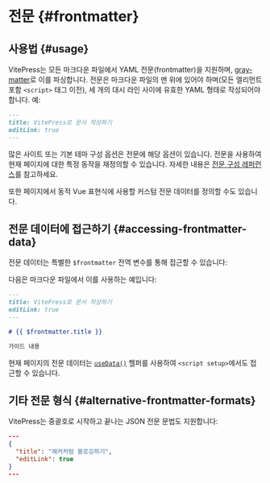 # 전문 {#frontmatter}

## 사용법 {#usage}

VitePress는 모든 마크다운 파일에서 YAML 전문(frontmatter)을 지원하며, [gray-matter](https://github.com/jonschlinkert/gray-matter)로 이를 파싱합니다. 전문은 마크다운 파일의 맨 위에 있어야 하며(모든 엘리먼트 포함 `<script>` 태그 이전), 세 개의 대시 라인 사이에 유효한 YAML 형태로 작성되어야 합니다. 예:

```md
---
title: VitePress로 문서 작성하기
editLink: true
---
```

많은 사이트 또는 기본 테마 구성 옵션은 전문에 해당 옵션이 있습니다. 전문을 사용하여 현재 페이지에 대한 특정 동작을 재정의할 수 있습니다. 자세한 내용은 [전문 구성 레퍼런스](../reference/frontmatter-config)를 참고하세요.

또한 페이지에서 동적 Vue 표현식에 사용할 커스텀 전문 데이터를 정의할 수도 있습니다.

## 전문 데이터에 접근하기 {#accessing-frontmatter-data}

전문 데이터는 특별한 `$frontmatter` 전역 변수를 통해 접근할 수 있습니다:

다음은 마크다운 파일에서 이를 사용하는 예입니다:

```md
---
title: VitePress로 문서 작성하기
editLink: true
---

# {{ $frontmatter.title }}

가이드 내용
```

현재 페이지의 전문 데이터는 [`useData()`](../reference/runtime-api#usedata) 헬퍼를 사용하여 `<script setup>`에서도 접근할 수 있습니다.

## 기타 전문 형식 {#alternative-frontmatter-formats}

VitePress는 중괄호로 시작하고 끝나는 JSON 전문 문법도 지원합니다:

```json
---
{
  "title": "해커처럼 블로깅하기",
  "editLink": true
}
---
```
